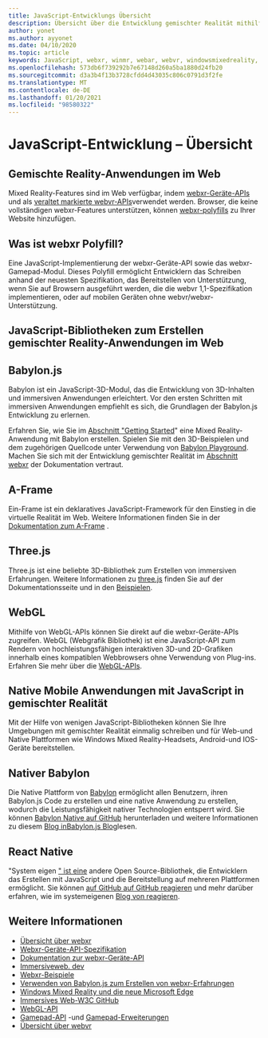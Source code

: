 ```yaml
---
title: JavaScript-Entwicklungs Übersicht
description: Übersicht über die Entwicklung gemischter Realität mithilfe von JavaScript für Web-, Mobile und Windows-immersive Headsets.
author: yonet
ms.author: ayyonet
ms.date: 04/10/2020
ms.topic: article
keywords: JavaScript, webxr, winmr, webar, webvr, windowsmixedreality, hololens, Windows Mixed Reality, Web VR, Web XR, Web Mr, Web AR, 360, 360 Video, 360 Videos, 360 Photo, 360 Fotos, 360 Content, immersives Web, immersive-Web, IW, immersiveweb
ms.openlocfilehash: 573db6f739292b7e67148d260a5ba1880d24fb20
ms.sourcegitcommit: d3a3b4f13b3728cfdd4d43035c806c0791d3f2fe
ms.translationtype: MT
ms.contentlocale: de-DE
ms.lasthandoff: 01/20/2021
ms.locfileid: "98580322"
---
```

# <a name="javascript-development-overview"></a>JavaScript-Entwicklung – Übersicht

## <a name="mixed-reality-applications-on-the-web"></a>Gemischte Reality-Anwendungen im Web

Mixed Reality-Features sind im Web verfügbar, indem [webxr-Geräte-APIs](https://developer.mozilla.org/en-US/docs/Web/API/WebXR_Device_API) und als [veraltet markierte webvr-APIs](webxr-overview.md)verwendet werden. Browser, die keine vollständigen webxr-Features unterstützen, können [webxr-polyfills](https://github.com/immersive-web/webxr-polyfill) zu Ihrer Website hinzufügen.

## <a name="what-is-webxr-polyfill"></a>Was ist webxr Polyfill?

Eine JavaScript-Implementierung der webxr-Geräte-API sowie das webxr-Gamepad-Modul. Dieses Polyfill ermöglicht Entwicklern das Schreiben anhand der neuesten Spezifikation, das Bereitstellen von Unterstützung, wenn Sie auf Browsern ausgeführt werden, die die webvr 1,1-Spezifikation implementieren, oder auf mobilen Geräten ohne webvr/webxr-Unterstützung.

## <a name="javascript-libraries-to-build-mixed-reality-applications-on-the-web"></a>JavaScript-Bibliotheken zum Erstellen gemischter Reality-Anwendungen im Web

## <a name="babylonjs"></a>Babylon.js

Babylon ist ein JavaScript-3D-Modul, das die Entwicklung von 3D-Inhalten und immersiven Anwendungen erleichtert. Vor den ersten Schritten mit immersiven Anwendungen empfiehlt es sich, die Grundlagen der Babylon.js Entwicklung zu erlernen.

Erfahren Sie, wie Sie im [Abschnitt "Getting Started](https://doc.babylonjs.com/)" eine Mixed Reality-Anwendung mit Babylon erstellen. Spielen Sie mit den 3D-Beispielen und dem zugehörigen Quellcode unter Verwendung von [Babylon Playground](https://doc.babylonjs.com/examples/). Machen Sie sich mit der Entwicklung gemischter Realität im [Abschnitt webxr](https://doc.babylonjs.com/how_to/introduction_to_webxr) der Dokumentation vertraut. 

## <a name="a-frame"></a>A-Frame

Ein-Frame ist ein deklaratives JavaScript-Framework für den Einstieg in die virtuelle Realität im Web. Weitere Informationen finden Sie in der [Dokumentation zum A-Frame](https://aframe.io/) .

## <a name="threejs"></a>Three.js

Three.js ist eine beliebte 3D-Bibliothek zum Erstellen von immersiven Erfahrungen. Weitere Informationen zu [three.js](https://threejs.org/docs/index.html#manual/en/introduction/Creating-a-scene) finden Sie auf der Dokumentationsseite und in den [Beispielen](https://threejs.org/examples/#webgl_animation_cloth).

## <a name="webgl"></a>WebGL

Mithilfe von WebGL-APIs können Sie direkt auf die webxr-Geräte-APIs zugreifen. WebGL (Webgrafik Bibliothek) ist eine JavaScript-API zum Rendern von hochleistungsfähigen interaktiven 3D-und 2D-Grafiken innerhalb eines kompatiblen Webbrowsers ohne Verwendung von Plug-ins. Erfahren Sie mehr über die [WebGL-APIs](https://developer.mozilla.org/en-US/docs/Web/API/WebGL_API).

## <a name="mixed-reality-native-mobile-applications-using-javascript"></a>Native Mobile Anwendungen mit JavaScript in gemischter Realität

Mit der Hilfe von wenigen JavaScript-Bibliotheken können Sie Ihre Umgebungen mit gemischter Realität einmalig schreiben und für Web-und Native Plattformen wie Windows Mixed Reality-Headsets, Android-und IOS-Geräte bereitstellen.

## <a name="babylon-native"></a>Nativer Babylon

Die Native Plattform von [Babylon](https://www.babylonjs.com/native/) ermöglicht allen Benutzern, ihren Babylon.js Code zu erstellen und eine native Anwendung zu erstellen, wodurch die Leistungsfähigkeit nativer Technologien entsperrt wird. Sie können [Babylon Native auf GitHub](https://github.com/BabylonJS/BabylonNative) herunterladen und weitere Informationen zu diesem [ Blog inBabylon.js Blog](https://medium.com/@babylonjs/babylon-native-821f1694fffc)lesen.

## <a name="react-native"></a>React Native

"System eigen [" ist eine](https://reactnative.dev/) andere Open Source-Bibliothek, die Entwicklern das Erstellen mit JavaScript und die Bereitstellung auf mehreren Plattformen ermöglicht. Sie können [auf GitHub auf GitHub reagieren](https://github.com/facebook/react-native) und mehr darüber erfahren, wie im systemeigenen [Blog von reagieren](https://reactnative.dev/blog/).

## <a name="see-also"></a>Weitere Informationen

* [Übersicht über webxr](webxr-overview.md)
* [Webxr-Geräte-API-Spezifikation](https://immersive-web.github.io/webxr/)
* [Dokumentation zur webxr-Geräte-API](https://developer.mozilla.org/en-US/docs/Web/API/WebXR_Device_API)
* [Immersiveweb. dev](https://immersiveweb.dev/)
* [Webxr-Beispiele](https://immersive-web.github.io/webxr-samples/)
* [Verwenden von Babylon.js zum Erstellen von webxr-Erfahrungen](https://doc.babylonjs.com/how_to/introduction_to_webxr)
* [Windows Mixed Reality und die neue Microsoft Edge](/windows/mixed-reality/new-microsoft-edge#introducing-the-new-microsoft-edge)
* [Immersives Web-W3C GitHub](https://github.com/immersive-web)
* [WebGL-API](/previous-versions/windows/internet-explorer/ie-developer/dev-guides/bg182648(v=vs.85))
* [Gamepad-API](https://msdn.microsoft.com/library/dn743630(v=vs.85).aspx) -und [Gamepad-Erweiterungen](https://w3c.github.io/gamepad/extensions.html)
* [Übersicht über webvr](webvr-overview.md)